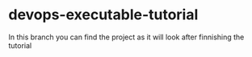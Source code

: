 # devops-executable-tutorial
In this branch you can find the project as it will look after finnishing the tutorial
